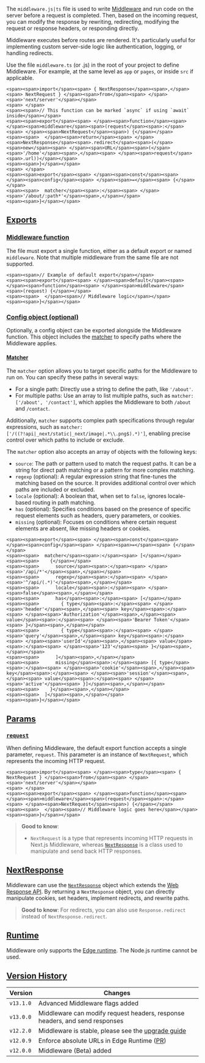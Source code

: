 The `middleware.js|ts` file is used to write [Middleware](https://nextjs.org/docs/app/building-your-application/routing/middleware) and run code on the server before a request is completed. Then, based on the incoming request, you can modify the response by rewriting, redirecting, modifying the request or response headers, or responding directly.

Middleware executes before routes are rendered. It's particularly useful for implementing custom server-side logic like authentication, logging, or handling redirects.

Use the file `middleware.ts` (or .js) in the root of your project to define Middleware. For example, at the same level as `app` or `pages`, or inside `src` if applicable.

```
<span><span>import</span><span> { NextResponse</span><span>,</span><span> NextRequest } </span><span>from</span><span> </span><span>'next/server'</span></span>
<span> </span>
<span><span>// This function can be marked `async` if using `await` inside</span></span>
<span><span>export</span><span> </span><span>function</span><span> </span><span>middleware</span><span>(request</span><span>:</span><span> </span><span>NextRequest</span><span>) {</span></span>
<span><span>  </span><span>return</span><span> </span><span>NextResponse</span><span>.redirect</span><span>(</span><span>new</span><span> </span><span>URL</span><span>(</span><span>'/home'</span><span>,</span><span> </span><span>request</span><span>.url))</span></span>
<span><span>}</span></span>
<span> </span>
<span><span>export</span><span> </span><span>const</span><span> </span><span>config</span><span> </span><span>=</span><span> {</span></span>
<span><span>  matcher</span><span>:</span><span> </span><span>'/about/:path*'</span><span>,</span></span>
<span><span>}</span></span>
```

## [Exports](https://nextjs.org/docs/app/api-reference/file-conventions/middleware#exports)

### [Middleware function](https://nextjs.org/docs/app/api-reference/file-conventions/middleware#middleware-function)

The file must export a single function, either as a default export or named `middleware`. Note that multiple middleware from the same file are not supported.

```
<span><span>// Example of default export</span></span>
<span><span>export</span><span> </span><span>default</span><span> </span><span>function</span><span> </span><span>middleware</span><span>(request) {</span></span>
<span><span>  </span><span>// Middleware logic</span></span>
<span><span>}</span></span>
```

### [Config object (optional)](https://nextjs.org/docs/app/api-reference/file-conventions/middleware#config-object-optional)

Optionally, a config object can be exported alongside the Middleware function. This object includes the [matcher](https://nextjs.org/docs/app/api-reference/file-conventions/middleware#matcher) to specify paths where the Middleware applies.

#### [Matcher](https://nextjs.org/docs/app/api-reference/file-conventions/middleware#matcher)

The `matcher` option allows you to target specific paths for the Middleware to run on. You can specify these paths in several ways:

-   For a single path: Directly use a string to define the path, like `'/about'`.
-   For multiple paths: Use an array to list multiple paths, such as `matcher: ['/about', '/contact']`, which applies the Middleware to both `/about` and `/contact`.

Additionally, `matcher` supports complex path specifications through regular expressions, such as `matcher: ['/((?!api|_next/static|_next/image|.*\\.png$).*)']`, enabling precise control over which paths to include or exclude.

The `matcher` option also accepts an array of objects with the following keys:

-   `source`: The path or pattern used to match the request paths. It can be a string for direct path matching or a pattern for more complex matching.
-   `regexp` (optional): A regular expression string that fine-tunes the matching based on the source. It provides additional control over which paths are included or excluded.
-   `locale` (optional): A boolean that, when set to `false`, ignores locale-based routing in path matching.
-   `has` (optional): Specifies conditions based on the presence of specific request elements such as headers, query parameters, or cookies.
-   `missing` (optional): Focuses on conditions where certain request elements are absent, like missing headers or cookies.

```
<span><span>export</span><span> </span><span>const</span><span> </span><span>config</span><span> </span><span>=</span><span> {</span></span>
<span><span>  matcher</span><span>:</span><span> [</span></span>
<span><span>    {</span></span>
<span><span>      source</span><span>:</span><span> </span><span>'/api/*'</span><span>,</span></span>
<span><span>      regexp</span><span>:</span><span> </span><span>'^/api/(.*)'</span><span>,</span></span>
<span><span>      locale</span><span>:</span><span> </span><span>false</span><span>,</span></span>
<span><span>      has</span><span>:</span><span> [</span></span>
<span><span>        { type</span><span>:</span><span> </span><span>'header'</span><span>,</span><span> key</span><span>:</span><span> </span><span>'Authorization'</span><span>,</span><span> value</span><span>:</span><span> </span><span>'Bearer Token'</span><span> }</span><span>,</span></span>
<span><span>        { type</span><span>:</span><span> </span><span>'query'</span><span>,</span><span> key</span><span>:</span><span> </span><span>'userId'</span><span>,</span><span> value</span><span>:</span><span> </span><span>'123'</span><span> }</span><span>,</span></span>
<span><span>      ]</span><span>,</span></span>
<span><span>      missing</span><span>:</span><span> [{ type</span><span>:</span><span> </span><span>'cookie'</span><span>,</span><span> key</span><span>:</span><span> </span><span>'session'</span><span>,</span><span> value</span><span>:</span><span> </span><span>'active'</span><span> }]</span><span>,</span></span>
<span><span>    }</span><span>,</span></span>
<span><span>  ]</span><span>,</span></span>
<span><span>}</span></span>
```

## [Params](https://nextjs.org/docs/app/api-reference/file-conventions/middleware#params)

### [`request`](https://nextjs.org/docs/app/api-reference/file-conventions/middleware#request)

When defining Middleware, the default export function accepts a single parameter, `request`. This parameter is an instance of `NextRequest`, which represents the incoming HTTP request.

```
<span><span>import</span><span> </span><span>type</span><span> { NextRequest } </span><span>from</span><span> </span><span>'next/server'</span></span>
<span> </span>
<span><span>export</span><span> </span><span>function</span><span> </span><span>middleware</span><span>(request</span><span>:</span><span> </span><span>NextRequest</span><span>) {</span></span>
<span><span>  </span><span>// Middleware logic goes here</span></span>
<span><span>}</span></span>
```

> **Good to know**:
> 
> -   `NextRequest` is a type that represents incoming HTTP requests in Next.js Middleware, whereas [`NextResponse`](https://nextjs.org/docs/app/api-reference/file-conventions/middleware#nextresponse) is a class used to manipulate and send back HTTP responses.

## [NextResponse](https://nextjs.org/docs/app/api-reference/file-conventions/middleware#nextresponse)

Middleware can use the [`NextResponse`](https://nextjs.org/docs/app/building-your-application/routing/middleware#nextresponse) object which extends the [Web Response API](https://developer.mozilla.org/en-US/docs/Web/API/Response). By returning a `NextResponse` object, you can directly manipulate cookies, set headers, implement redirects, and rewrite paths.

> **Good to know**: For redirects, you can also use `Response.redirect` instead of `NextResponse.redirect`.

## [Runtime](https://nextjs.org/docs/app/api-reference/file-conventions/middleware#runtime)

Middleware only supports the [Edge runtime](https://nextjs.org/docs/app/building-your-application/rendering/edge-and-nodejs-runtimes). The Node.js runtime cannot be used.

## [Version History](https://nextjs.org/docs/app/api-reference/file-conventions/middleware#version-history)

| Version | Changes |
| --- | --- |
| `v13.1.0` | Advanced Middleware flags added |
| `v13.0.0` | Middleware can modify request headers, response headers, and send responses |
| `v12.2.0` | Middleware is stable, please see the [upgrade guide](https://nextjs.org/docs/messages/middleware-upgrade-guide) |
| `v12.0.9` | Enforce absolute URLs in Edge Runtime ([PR](https://github.com/vercel/next.js/pull/33410)) |
| `v12.0.0` | Middleware (Beta) added |